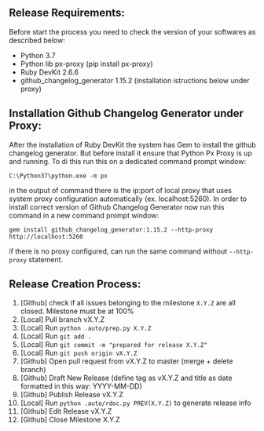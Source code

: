 ## Release Requirements:
Before start the process you need to check the version of your softwares as described below:
- Python 3.7
- Python lib px-proxy (pip install px-proxy)
- Ruby DevKit 2.6.6
- github_changelog_generator 1.15.2 (installation istructions below under proxy)

## Installation Github Changelog Generator under Proxy:
After the installation of Ruby DevKit the system has Gem to install the github changelog generator. But before install it ensure that Python Px Proxy is up and running. To di this run this on a dedicated command prompt window:

`C:\Python37\python.exe -m px`

in the output of command there is the ip:port of local proxy that uses system proxy configuration automatically (ex. localhost:5260).
In order to install correct version of Github Changelog Generator now run this command in a new command prompt window:

`gem install github_changelog_generator:1.15.2 --http-proxy http://localhost:5260`

if there is no proxy configured, can run the same command without `--http-proxy` statement.

## Release Creation Process:
1. [Github] check if all issues belonging to the milestone `X.Y.Z` are all closed. Milestone must be at 100%
1. [Local] Pull branch vX.Y.Z
1. [Local] Run `python .auto/prep.py X.Y.Z`
1. [Local] Run `git add .`
1. [Local] Run `git commit -m "prepared for release X.Y.Z"`
1. [Local] Run `git push origin vX.Y.Z`
1. [Github] Open pull request from vX.Y.Z to master (merge + delete branch)
1. [Github] Draft New Release (define tag as vX.Y.Z and title as date formatted in this way: YYYY-MM-DD)
1. [Github] Publish Release vX.Y.Z
1. [Local] Run `python .auto/rdoc.py PREV(X.Y.Z)` to generate release info
1. [Github] Edit Release vX.Y.Z
1. [Github] Close Milestone X.Y.Z